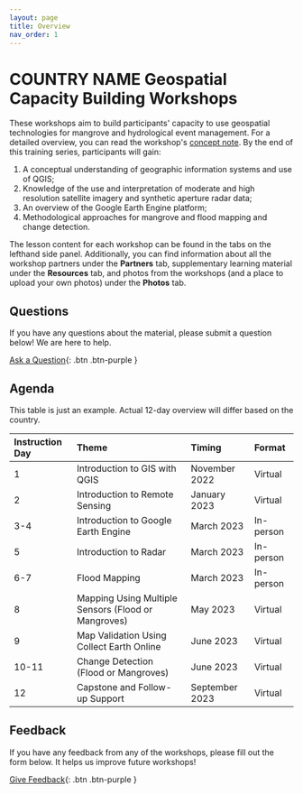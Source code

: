 ```yaml
---
layout: page
title: Overview
nav_order: 1
---
```

<html>
<head>
<link rel="icon" type="image/x-icon" href="/images/favicon.ico">
</head>
</html>

# COUNTRY NAME Geospatial Capacity Building Workshops
These workshops aim to build participants' capacity to use geospatial technologies for mangrove and hydrological event management. For a detailed overview, you can read the workshop's [concept note](https://docs.google.com/document/d/1N3lmDg1uZoC4VQdsRQyvUtch2jIqBJpM_BBgyg_aUqE/edit?usp=sharing). By the end of this training series, participants will gain:
1. A conceptual understanding of geographic information systems and use of QGIS;
2. Knowledge of the use and interpretation of moderate and high resolution satellite imagery and synthetic aperture radar data;
3. An overview of the Google Earth Engine platform;
4. Methodological approaches for mangrove and flood mapping and change detection.

The lesson content for each workshop can be found in the tabs on the lefthand side panel. Additionally, you can find information about all the workshop partners under the **Partners** tab, supplementary learning material under the **Resources** tab, and photos from the workshops (and a place to upload your own photos) under the **Photos** tab. 


## Questions
If you have any questions about the material, please submit a question below! We are here to help.  

[Ask a Question](https://forms.gle/a7MW4PtgtmPiPoZJ9){: .btn .btn-purple }

## Agenda
This table is just an example. Actual 12-day overview will differ based on the country.

| Instruction Day | Theme                                               | Timing         | Format    |
|:----------------|:----------------------------------------------------|:---------------|:----------|
| 1               | Introduction to GIS with QGIS                       | November 2022  | Virtual   | 
| 2               | Introduction to Remote Sensing                      | January 2023   | Virtual   |
| 3-4             | Introduction to Google Earth Engine                 | March 2023     | In-person |
| 5               | Introduction to Radar                               | March 2023     | In-person |
| 6-7             | Flood Mapping                                       | March 2023     | In-person | 
| 8               | Mapping Using Multiple Sensors (Flood or Mangroves) | May 2023       | Virtual   |
| 9               | Map Validation Using Collect Earth Online           | June 2023      | Virtual   |
| 10-11           | Change Detection (Flood or Mangroves)               | June 2023      | Virtual   |
| 12              | Capstone and Follow-up Support                      | September 2023 | Virtual   |

## Feedback
If you have any feedback from any of the workshops, please fill out the form below. It helps us improve future workshops!

[Give Feedback](https://forms.gle/8Jdm1aybL9sqzNEw6){: .btn .btn-purple }

